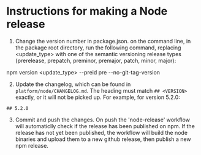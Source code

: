 # Instructions for making a Node release

1. Change the version number in package.json. on the command line, in the package root directory, run the following command, replacing <update_type> with one of the semantic versioning release types (prerelease, prepatch, preminor, premajor, patch, minor, major):

npm version <update_type> --preid pre --no-git-tag-version

2. Update the changelog, which can be found in `platform/node/CHANGELOG.md`. The heading must match `## <VERSION>` exactly, or it will not be picked up. For example, for version 5.2.0:

```
## 5.2.0
```

3. Commit and push the changes. On push the 'node-release' workflow will automaticlly check if the release has been published on npm. If the release has not yet been published, the workflow will build the node binaries and upload them to a new github release, then publish a new npm release.
